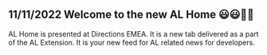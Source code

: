 ## 11/11/2022 Welcome to the new AL Home 😃😃👏👏
AL Home is presented at Directions EMEA. It is a new tab delivered as a part of the AL Extension. It is your new feed for AL related news for developers.

